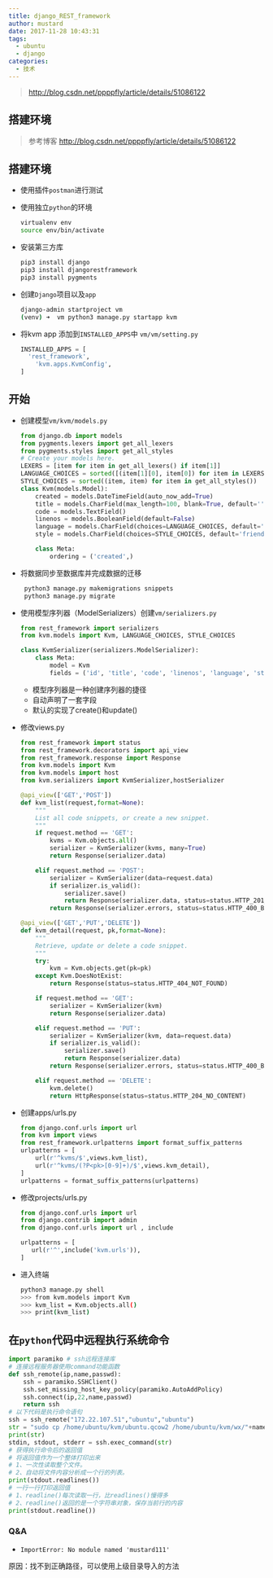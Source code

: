 ```yaml
---
title: django_REST_framework
author: mustard
date: 2017-11-28 10:43:31
tags:
  - ubuntu
  - django
categories:
  - 技术
---
```


> http://blog.csdn.net/ppppfly/article/details/51086122

##  搭建环境

> 参考博客 http://blog.csdn.net/ppppfly/article/details/51086122

## 搭建环境

- 使用插件`postman`进行测试

- 使用独立`python`的环境

  ```bash
  virtualenv env
  source env/bin/activate
  ```

- 安装第三方库

  ```bash
  pip3 install django
  pip3 install djangorestframework
  pip3 install pygments
  ```

- 创建`Django`项目以及`app`

  ```bash
  django-admin startproject vm 
  (venv) ➜  vm python3 manage.py startapp kvm
  ```

- 将kvm app 添加到`INSTALLED_APPS`中 `vm/vm/setting.py`

  ```python
  INSTALLED_APPS = [
  	'rest_framework',
      'kvm.apps.KvmConfig',
  ]
  ```

## 开始

- 创建模型`vm/kvm/models.py`

  ```python
  from django.db import models
  from pygments.lexers import get_all_lexers
  from pygments.styles import get_all_styles
  # Create your models here.
  LEXERS = [item for item in get_all_lexers() if item[1]]
  LANGUAGE_CHOICES = sorted([(item[1][0], item[0]) for item in LEXERS])
  STYLE_CHOICES = sorted((item, item) for item in get_all_styles())
  class Kvm(models.Model):
      created = models.DateTimeField(auto_now_add=True)
      title = models.CharField(max_length=100, blank=True, default='')
      code = models.TextField()
      linenos = models.BooleanField(default=False)
      language = models.CharField(choices=LANGUAGE_CHOICES, default='python', max_length=100)
      style = models.CharField(choices=STYLE_CHOICES, default='friendly', max_length=100)

      class Meta:
          ordering = ('created',)
  ```

- 将数据同步至数据库并完成数据的迁移

  ```bash
   python3 manage.py makemigrations snippets
   python3 manage.py migrate
  ```


- 使用模型序列器（ModelSerializers）创建`vm/serializers.py`

  ```python
  from rest_framework import serializers
  from kvm.models import Kvm, LANGUAGE_CHOICES, STYLE_CHOICES

  class KvmSerializer(serializers.ModelSerializer):
      class Meta:
          model = Kvm
          fields = ('id', 'title', 'code', 'linenos', 'language', 'style')
  ```

  - 模型序列器是一种创建序列器的捷径
  - 自动声明了一套字段
  - 默认的实现了create()和update()

- 修改views.py

  ```python
  from rest_framework import status
  from rest_framework.decorators import api_view
  from rest_framework.response import Response
  from kvm.models import Kvm
  from kvm.models import host
  from kvm.serializers import KvmSerializer,hostSerializer

  @api_view(['GET','POST'])
  def kvm_list(request,format=None):
      """
      List all code snippets, or create a new snippet.
      """
      if request.method == 'GET':
          kvms = Kvm.objects.all()
          serializer = KvmSerializer(kvms, many=True)
          return Response(serializer.data)

      elif request.method == 'POST':
          serializer = KvmSerializer(data=request.data)
          if serializer.is_valid():
              serializer.save()
              return Response(serializer.data, status=status.HTTP_201_CREATED)
          return Response(serializer.errors, status=status.HTTP_400_BAD_REQUEST)

  @api_view(['GET','PUT','DELETE'])
  def kvm_detail(request, pk,format=None):
      """
      Retrieve, update or delete a code snippet.
      """
      try:
          kvm = Kvm.objects.get(pk=pk)
      except Kvm.DoesNotExist:
          return Response(status=status.HTTP_404_NOT_FOUND)

      if request.method == 'GET':
          serializer = KvmSerializer(kvm)
          return Response(serializer.data)

      elif request.method == 'PUT':
          serializer = KvmSerializer(kvm, data=request.data)
          if serializer.is_valid():
              serializer.save()
              return Response(serializer.data)
          return Response(serializer.errors, status=status.HTTP_400_BAD_REQUEST)

      elif request.method == 'DELETE':
          kvm.delete()
          return HttpResponse(status=status.HTTP_204_NO_CONTENT)
  ```

- 创建apps/urls.py

  ```python
  from django.conf.urls import url
  from kvm import views
  from rest_framework.urlpatterns import format_suffix_patterns
  urlpatterns = [
      url(r'^kvms/$',views.kvm_list),
      url(r'^kvms/(?P<pk>[0-9]+)/$',views.kvm_detail),
  ]
  urlpatterns = format_suffix_patterns(urlpatterns)
  ```

- 修改projects/urls.py

  ```python
  from django.conf.urls import url
  from django.contrib import admin
  from django.conf.urls import url , include

  urlpatterns = [
     url(r'^',include('kvm.urls')),
  ]
  ```

- 进入终端

  ```bash
  python3 manage.py shell
  >>> from kvm.models import Kvm
  >>> kvm_list = Kvm.objects.all()
  >>> print(kvm_list)
  ```




## 在`python`代码中远程执行系统命令

```python
import paramiko # ssh远程连接库
# 连接远程服务器使用command功能函数
def ssh_remote(ip,name,passwd):
    ssh = paramiko.SSHClient()
    ssh.set_missing_host_key_policy(paramiko.AutoAddPolicy)
    ssh.connect(ip,22,name,passwd)
    return ssh
# 以下代码是执行命令语句
ssh = ssh_remote("172.22.107.51","ubuntu","ubuntu")
str = "sudo cp /home/ubuntu/kvm/ubuntu.qcow2 /home/ubuntu/kvm/wx/"+name+".qcow2"
print(str)
stdin, stdout, stderr = ssh.exec_command(str)
# 获得执行命令后的返回值
# 将返回值作为一个整体打印出来
# 1、一次性读取整个文件。
# 2、自动将文件内容分析成一个行的列表。
print(stdout.readlines())
# 一行一行打印返回值
# 1、readline()每次读取一行，比readlines()慢得多
# 2、readline()返回的是一个字符串对象，保存当前行的内容
print(stdout.readline())
```

### Q&A

- `ImportError: No module named 'mustard111'`

原因：找不到正确路径，可以使用上级目录导入的方法